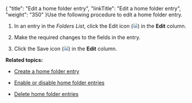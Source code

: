 {
    "title": "Edit a home folder entry",
    "linkTitle": "Edit a home folder entry",
    "weight": "350"
}Use the following procedure to edit a home folder entry.



1.  In an entry in the *Folders List*, click the Edit icon (![Edit](SaveIcon_13x13.png)) in the **Edit** column.

2.  Make the required changes to the fields in the entry.

3.  Click the Save icon (![Save](SaveIcon_13x13.png)) in the **Edit** column.



**Related topics:**



-   [Create a home folder entry](../t_st_create_home_folder_entry)

-   [Enable or disable home folder entries](../t_st_enable_disable_home_folder_entries)

-   [Delete home folder entries](../t_st_delete_home_folder_entries)

